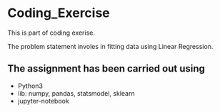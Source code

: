 # Coding_Exercise
This is part of coding exerise. 

The problem statement involes in fitting data using Linear Regression.

## The assignment has been carried out using 

- Python3
- lib: numpy, pandas, statsmodel, sklearn
- jupyter-notebook

